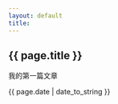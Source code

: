 ```yaml
---
layout: default
title: 
---
```

<h2>{{ page.title }}</h2>
<p>我的第一篇文章</p>
<p>{{ page.date | date_to_string }}</p>